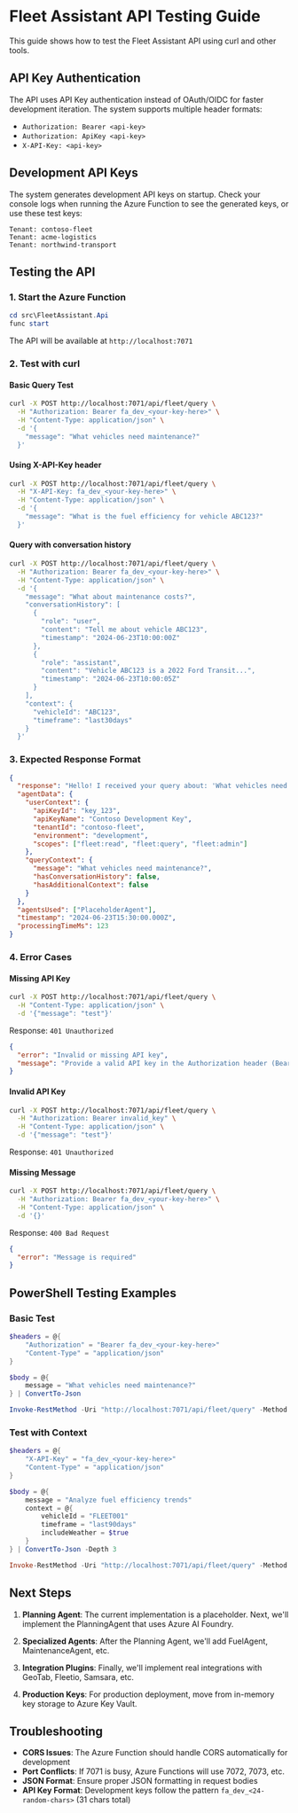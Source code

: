 # Fleet Assistant API Testing Guide

This guide shows how to test the Fleet Assistant API using curl and other tools.

## API Key Authentication

The API uses API Key authentication instead of OAuth/OIDC for faster development iteration. The system supports multiple header formats:

- `Authorization: Bearer <api-key>`
- `Authorization: ApiKey <api-key>`  
- `X-API-Key: <api-key>`

## Development API Keys

The system generates development API keys on startup. Check your console logs when running the Azure Function to see the generated keys, or use these test keys:

```
Tenant: contoso-fleet
Tenant: acme-logistics  
Tenant: northwind-transport
```

## Testing the API

### 1. Start the Azure Function

```powershell
cd src\FleetAssistant.Api
func start
```

The API will be available at `http://localhost:7071`

### 2. Test with curl

#### Basic Query Test
```bash
curl -X POST http://localhost:7071/api/fleet/query \
  -H "Authorization: Bearer fa_dev_<your-key-here>" \
  -H "Content-Type: application/json" \
  -d '{
    "message": "What vehicles need maintenance?"
  }'
```

#### Using X-API-Key header
```bash
curl -X POST http://localhost:7071/api/fleet/query \
  -H "X-API-Key: fa_dev_<your-key-here>" \
  -H "Content-Type: application/json" \
  -d '{
    "message": "What is the fuel efficiency for vehicle ABC123?"
  }'
```

#### Query with conversation history
```bash
curl -X POST http://localhost:7071/api/fleet/query \
  -H "Authorization: Bearer fa_dev_<your-key-here>" \
  -H "Content-Type: application/json" \
  -d '{
    "message": "What about maintenance costs?",
    "conversationHistory": [
      {
        "role": "user", 
        "content": "Tell me about vehicle ABC123",
        "timestamp": "2024-06-23T10:00:00Z"
      },
      {
        "role": "assistant",
        "content": "Vehicle ABC123 is a 2022 Ford Transit...",
        "timestamp": "2024-06-23T10:00:05Z"
      }
    ],
    "context": {
      "vehicleId": "ABC123",
      "timeframe": "last30days"
    }
  }'
```

### 3. Expected Response Format

```json
{
  "response": "Hello! I received your query about: 'What vehicles need maintenance?'. I'm a fleet management AI assistant for tenant 'contoso-fleet', and I'll help you with vehicle data, maintenance, fuel efficiency, and more. The planning agent and specialized agents are being implemented next.",
  "agentData": {
    "userContext": {
      "apiKeyId": "key_123",
      "apiKeyName": "Contoso Development Key",
      "tenantId": "contoso-fleet",
      "environment": "development",
      "scopes": ["fleet:read", "fleet:query", "fleet:admin"]
    },
    "queryContext": {
      "message": "What vehicles need maintenance?",
      "hasConversationHistory": false,
      "hasAdditionalContext": false
    }
  },
  "agentsUsed": ["PlaceholderAgent"],
  "timestamp": "2024-06-23T15:30:00.000Z",
  "processingTimeMs": 123
}
```

### 4. Error Cases

#### Missing API Key
```bash
curl -X POST http://localhost:7071/api/fleet/query \
  -H "Content-Type: application/json" \
  -d '{"message": "test"}'
```

Response: `401 Unauthorized`
```json
{
  "error": "Invalid or missing API key",
  "message": "Provide a valid API key in the Authorization header (Bearer <key>) or X-API-Key header"
}
```

#### Invalid API Key
```bash
curl -X POST http://localhost:7071/api/fleet/query \
  -H "Authorization: Bearer invalid_key" \
  -H "Content-Type: application/json" \
  -d '{"message": "test"}'
```

Response: `401 Unauthorized`

#### Missing Message
```bash
curl -X POST http://localhost:7071/api/fleet/query \
  -H "Authorization: Bearer fa_dev_<your-key-here>" \
  -H "Content-Type: application/json" \
  -d '{}'
```

Response: `400 Bad Request`
```json
{
  "error": "Message is required"
}
```

## PowerShell Testing Examples

### Basic Test
```powershell
$headers = @{
    "Authorization" = "Bearer fa_dev_<your-key-here>"
    "Content-Type" = "application/json"
}

$body = @{
    message = "What vehicles need maintenance?"
} | ConvertTo-Json

Invoke-RestMethod -Uri "http://localhost:7071/api/fleet/query" -Method Post -Headers $headers -Body $body
```

### Test with Context
```powershell
$headers = @{
    "X-API-Key" = "fa_dev_<your-key-here>"
    "Content-Type" = "application/json"
}

$body = @{
    message = "Analyze fuel efficiency trends"
    context = @{
        vehicleId = "FLEET001"
        timeframe = "last90days"
        includeWeather = $true
    }
} | ConvertTo-Json -Depth 3

Invoke-RestMethod -Uri "http://localhost:7071/api/fleet/query" -Method Post -Headers $headers -Body $body
```

## Next Steps

1. **Planning Agent**: The current implementation is a placeholder. Next, we'll implement the PlanningAgent that uses Azure AI Foundry.

2. **Specialized Agents**: After the Planning Agent, we'll add FuelAgent, MaintenanceAgent, etc.

3. **Integration Plugins**: Finally, we'll implement real integrations with GeoTab, Fleetio, Samsara, etc.

4. **Production Keys**: For production deployment, move from in-memory key storage to Azure Key Vault.

## Troubleshooting

- **CORS Issues**: The Azure Function should handle CORS automatically for development
- **Port Conflicts**: If 7071 is busy, Azure Functions will use 7072, 7073, etc.
- **JSON Format**: Ensure proper JSON formatting in request bodies
- **API Key Format**: Development keys follow the pattern `fa_dev_<24-random-chars>` (31 chars total)
